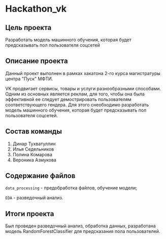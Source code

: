 # Hackathon_vk

## Цель проекта
Разработать модель машинного обучения, которая будет предсказывать пол пользователя соцсетей

## Описание проекта
Данный проект выполнен в рамках хакатона 2-го курса магистратуры центра "Пуск" МФТИ.

VK продвигает сервисы, товары и услуги разнообразными способами. Одним из основных является реклам, для того, чтобы она была эффективной ее следует демострировать пользователям соответствующего гендера. Для этого снеобходимо разработать модель машинного обучения, которая будет предсказывать пол пользователя соцсетей.

## Состав команды
1. Динар Тухватуллин
2. Илья Седельников
3. Полина Комарова
4. Вероника Азмукова

## Содержание файлов
`data_processing` - предобработка файлов, обучение модели;

`EDA` - разведочный анализ.

## Итоги проекта
Был проведен разведочный анализ, обработка данных, разработана модель RandomForestClassifier для предсказания пола пользователей.
